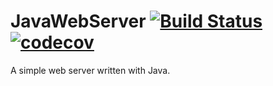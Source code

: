 # JavaWebServer [![Build Status](https://travis-ci.org/Infuzion/JavaWebServer.svg?branch=master)](https://travis-ci.org/Infuzion/JavaWebServer) [![codecov](https://codecov.io/gh/Infuzion/JavaWebServer/branch/master/graph/badge.svg)](https://codecov.io/gh/Infuzion/JavaWebServer)

A simple web server written with Java.
